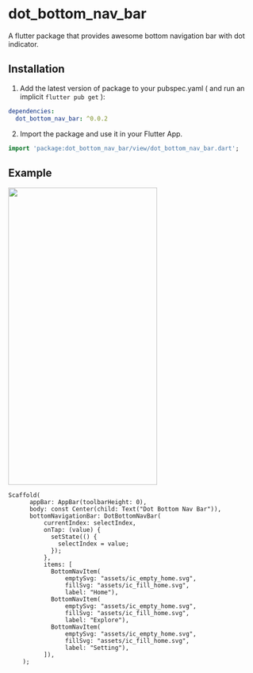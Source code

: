 
# dot_bottom_nav_bar

A flutter package that provides awesome bottom navigation bar with dot indicator.
## Installation

1. Add the latest version of package to your pubspec.yaml ( and run an implicit `flutter pub get` ):
```yaml
dependencies:
  dot_bottom_nav_bar: ^0.0.2
```
2. Import the package and use it in your Flutter App.
```dart
import 'package:dot_bottom_nav_bar/view/dot_bottom_nav_bar.dart';
```

## Example

<img src="https://www.uplooder.net/img/image/17/604ab15b5e5d1b8da69027005ead2cb0/Dot-Bottom-Nav-Bar.png" width="300" height="600"></img>

```dart@
Scaffold(
      appBar: AppBar(toolbarHeight: 0),
      body: const Center(child: Text("Dot Bottom Nav Bar")),
      bottomNavigationBar: DotBottomNavBar(
          currentIndex: selectIndex,
          onTap: (value) {
            setState(() {
              selectIndex = value;
            });
          },
          items: [
            BottomNavItem(
                emptySvg: "assets/ic_empty_home.svg",
                fillSvg: "assets/ic_fill_home.svg",
                label: "Home"),
            BottomNavItem(
                emptySvg: "assets/ic_empty_home.svg",
                fillSvg: "assets/ic_fill_home.svg",
                label: "Explore"),
            BottomNavItem(
                emptySvg: "assets/ic_empty_home.svg",
                fillSvg: "assets/ic_fill_home.svg",
                label: "Setting"),
          ]),
    );
```
